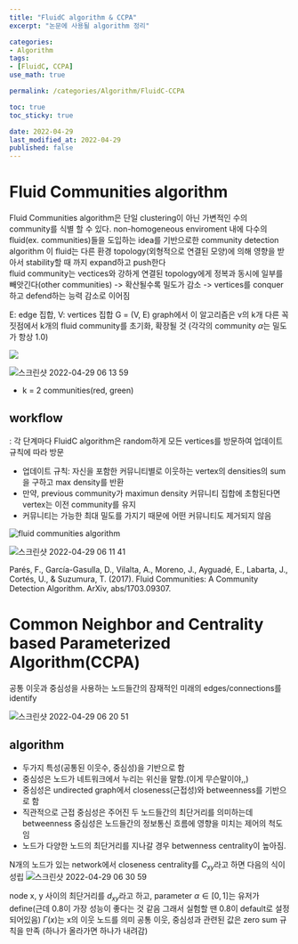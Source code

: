 ```yaml
---
title: "FluidC algorithm & CCPA"
excerpt: "논문에 사용될 algorithm 정리"

categories:
- Algorithm
tags:
- [FluidC, CCPA]
use_math: true

permalink: /categories/Algorithm/FluidC-CCPA

toc: true
toc_sticky: true

date: 2022-04-29
last_modified_at: 2022-04-29
published: false
---
```


# Fluid Communities algorithm


Fluid Communities algorithm은 단일 clustering이 아닌 가변적인 수의 community를 식별 할 수 있다.
non-homogeneous enviroment 내에 다수의 fluid(ex. communities)들을 도입하는 idea를 기반으로한 community detection algorithm
이 fluid는 다른 환경 topology(외형적으로 연결된 모양)에 의해 영향을 받아서 stability할 때 까지 expand하고 push한다  
fluid community는 vectices와 강하게 연결된 topology에게 정복과 동시에 일부를 빼앗긴다(other communities)
-> 확산될수록 밀도가 감소 -> vertices를 conquer하고 defend하는 능력 감소로 이어짐

E: edge 집합, V: vertices 집합
G = (V, E) graph에서 이 알고리즘은 v의 k개 다른 꼭짓점에서 k개의 fluid community를 초기화, 확장될 것
(각각의 community $\alpha$는 밀도가 항상 1.0)

![](https://media.arxiv-vanity.com/render-output/5423171/FCA_big_coms.png)


![스크린샷 2022-04-29 06 13 59](https://user-images.githubusercontent.com/63302432/165846922-1dd00203-8a7d-4832-a937-6b21194b7e80.png)
- k = 2 communities(red, green)
## workflow
: 각 단계마다 FluidC algorithm은 random하게 모든 vertices를 방문하여 업데이트 규칙에 따라 방문
- 업데이트 규칙: 자신을 포함한 커뮤니티별로 이웃하는 vertex의 densities의 sum을 구하고 max density를 반환
- 만약, previous community가 maximun density 커뮤니티 집합에 초함된다면 vertex는 이전 community를 유지
- 커뮤니티는 가능한 최대 밀도를 가지기 때문에 어떤 커뮤니티도 제거되지 않음


![fluid communities algorithm](https://user-images.githubusercontent.com/63302432/165846487-84bdf87e-148d-42e7-a718-95043253a71c.png)
 
![스크린샷 2022-04-29 06 11 41](https://user-images.githubusercontent.com/63302432/165846641-ae43cf8f-f928-4375-abad-6479b7b6b566.png)
 

Parés, F., García-Gasulla, D., Vilalta, A., Moreno, J., Ayguadé, E., Labarta, J., Cortés, U., & Suzumura, T. (2017). Fluid Communities: A Community Detection Algorithm. ArXiv, abs/1703.09307.



 
 
# Common Neighbor and Centrality based Parameterized Algorithm(CCPA)
공통 이웃과 중심성을 사용하는 노드들간의 잠재적인 미래의 edges/connections를 identify

![스크린샷 2022-04-29 06 20 51](https://user-images.githubusercontent.com/63302432/165847852-ccbe7171-f083-4091-a788-685fa1efc01e.png)

## algorithm
- 두가지 특성(공통된 이웃수, 중심성)을 기반으로 함
- 중심성은 노드가 네트워크에서 누리는 위신을 말함.(이게 무슨말이야,,)
- 중심성은 undirected graph에서 closeness(근접성)와 betweenness를 기반으로 함
- 직관적으로 근접 중심성은 주어진 두 노드들간의 최단거리를 의미하는데 betweenness 중심성은 노드들간의 정보통신 흐름에 영향을 미치는 제어의 척도임
- 노드가 다양한 노드의 최단거리를 지나갈 경우 betwenness centrality이 높아짐.

N개의 노드가 있는 network에서 closeness centrality를 $C_{xy}$라고 하면 다음의 식이 성립
![스크린샷 2022-04-29 06 30 59](https://user-images.githubusercontent.com/63302432/165849087-bd879f30-0947-4b4d-9363-c3e158648190.png)

node x, y 사이의 최단거리를 $d_{xy}$라고 하고, parameter $\alpha \in [0,1]$는 유저가 define(근데 0.8이 가장 성능이 좋다는 것 같음 그래서 실험할 땐 0.8이 default로 설정되어있음)
$\Gamma(x)$는 x의 이웃 노드를 의미
공통 이웃, 중심성과 관련된 값은 zero sum 규칙을 만족
(하나가 올라가면 하나가 내려감)